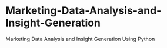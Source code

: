 # Marketing-Data-Analysis-and-Insight-Generation
Marketing Data Analysis and Insight Generation Using Python
